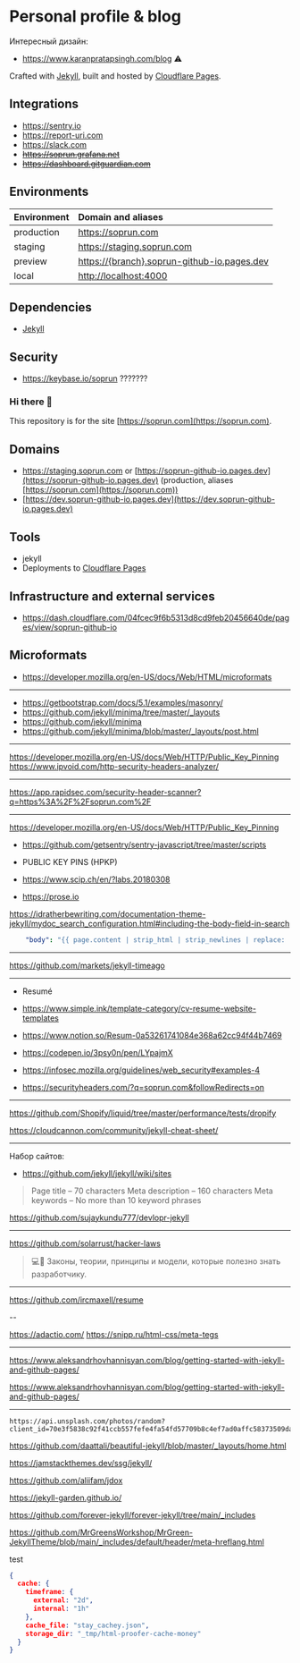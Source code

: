 # Personal profile & blog

Интересный дизайн:

- https://www.karanpratapsingh.com/blog ⚠️

Crafted with [Jekyll](https://github.com/mojombo/jekyll), built and hosted by
[Cloudflare Pages](https://developers.cloudflare.com/pages/).

## Integrations

- <https://sentry.io>
- <https://report-uri.com>
- <https://slack.com>
- ~~<https://soprun.grafana.net>~~
- ~~<https://dashboard.gitguardian.com>~~

## Environments

| Environment | Domain and aliases                          |
|:------------|:--------------------------------------------|
| production  | <https://soprun.com>                          |
| staging     | <https://staging.soprun.com>                  |
| preview     | <https://{branch}.soprun-github-io.pages.dev> |
| local       | <http://localhost:4000>                       |

## Dependencies

- [Jekyll](https://github.com/mojombo/jekyll/)

## Security

- <https://keybase.io/soprun> ???????

### Hi there 👋

This repository is for the site [https://soprun.com](https://soprun.com).

## Domains

- <https://staging.soprun.com> or [https://soprun-github-io.pages.dev](https://soprun-github-io.pages.dev) (production,
  aliases [https://soprun.com](https://soprun.com))
- [https://dev.soprun-github-io.pages.dev](https://dev.soprun-github-io.pages.dev)

## Tools

- jekyll
- Deployments to [Cloudflare Pages](https://developers.cloudflare.com/pages/)

## Infrastructure and external services

- <https://dash.cloudflare.com/04fcec9f6b5313d8cd9feb20456640de/pages/view/soprun-github-io>

## Microformats

- https://developer.mozilla.org/en-US/docs/Web/HTML/microformats

---

- <https://getbootstrap.com/docs/5.1/examples/masonry/>
- <https://github.com/jekyll/minima/tree/master/_layouts>
- <https://github.com/jekyll/minima>
- <https://github.com/jekyll/minima/blob/master/_layouts/post.html>

---

<https://developer.mozilla.org/en-US/docs/Web/HTTP/Public_Key_Pinning>
<https://www.ipvoid.com/http-security-headers-analyzer/>

---

<https://app.rapidsec.com/security-header-scanner?q=https%3A%2F%2Fsoprun.com%2F>

---

<https://developer.mozilla.org/en-US/docs/Web/HTTP/Public_Key_Pinning>

- <https://github.com/getsentry/sentry-javascript/tree/master/scripts>

- PUBLIC KEY PINS (HPKP)
- <https://www.scip.ch/en/?labs.20180308>

- <https://prose.io>

<https://idratherbewriting.com/documentation-theme-jekyll/mydoc_search_configuration.html#including-the-body-field-in-search>

```yaml
    "body": "{{ page.content | strip_html | strip_newlines | replace: '\', '\\\\' | replace: '"', '\\"' | replace: ' ', '    ' } }",
```

---

<https://github.com/markets/jekyll-timeago>

---

- Resumé
- <https://www.simple.ink/template-category/cv-resume-website-templates>
- <https://www.notion.so/Resum-0a53261741084e368a62cc94f44b7469>

- <https://codepen.io/3psy0n/pen/LYpajmX>

- <https://infosec.mozilla.org/guidelines/web_security#examples-4>

- <https://securityheaders.com/?q=soprun.com&followRedirects=on>

---

<https://github.com/Shopify/liquid/tree/master/performance/tests/dropify>

<https://cloudcannon.com/community/jekyll-cheat-sheet/>

---

Набор сайтов:

- <https://github.com/jekyll/jekyll/wiki/sites>

> Page title – 70 characters
> Meta description – 160 characters
> Meta keywords – No more than 10 keyword phrases

<https://github.com/sujaykundu777/devlopr-jekyll>

---

<https://github.com/solarrust/hacker-laws>

> 💻📖 Законы, теории, принципы и модели, которые полезно знать разработчику.

---

<https://github.com/ircmaxell/resume>

--

<https://adactio.com/>
<https://snipp.ru/html-css/meta-tegs>

---

<https://www.aleksandrhovhannisyan.com/blog/getting-started-with-jekyll-and-github-pages/>

<https://www.aleksandrhovhannisyan.com/blog/getting-started-with-jekyll-and-github-pages/>

---

```text
https://api.unsplash.com/photos/random?client_id=70e3f5838c92f41ccb557fefe4fa54fd57709b8c4ef7ad0affc58373509da78c
```

<https://github.com/daattali/beautiful-jekyll/blob/master/_layouts/home.html>

<https://jamstackthemes.dev/ssg/jekyll/>

<https://github.com/aliifam/jdox>

<https://jekyll-garden.github.io/>

<https://github.com/forever-jekyll/forever-jekyll/tree/main/_includes>

<https://github.com/MrGreensWorkshop/MrGreen-JekyllTheme/blob/main/_includes/default/header/meta-hreflang.html>

test

```json lines
{
  cache: {
    timeframe: {
      external: "2d",
      internal: "1h"
    },
    cache_file: "stay_cachey.json",
    storage_dir: "_tmp/html-proofer-cache-money"
  }
}
```
